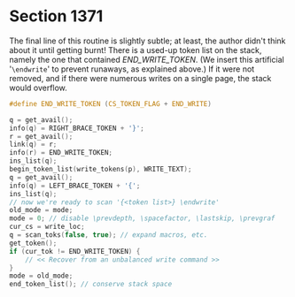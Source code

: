 # Section 1371

The final line of this routine is slightly subtle; at least, the author didn't think about it until getting burnt! There is a used-up token list on the stack, namely the one that contained *END_WRITE_TOKEN*.
(We insert this artificial '`\endwrite`' to prevent runaways, as explained above.)
If it were not removed, and if there were numerous writes on a single page, the stack would overflow.

```c include/constants.h
#define END_WRITE_TOKEN (CS_TOKEN_FLAG + END_WRITE)
```

```c << Expand macros in the token list and make |link(def_ref)| point to the result >>=
q = get_avail();
info(q) = RIGHT_BRACE_TOKEN + '}';
r = get_avail();
link(q) = r;
info(r) = END_WRITE_TOKEN;
ins_list(q);
begin_token_list(write_tokens(p), WRITE_TEXT);
q = get_avail();
info(q) = LEFT_BRACE_TOKEN + '{';
ins_list(q);
// now we're ready to scan '{<token list>} \endwrite'
old_mode = mode;
mode = 0; // disable \prevdepth, \spacefactor, \lastskip, \prevgraf
cur_cs = write_loc;
q = scan_toks(false, true); // expand macros, etc.
get_token();
if (cur_tok != END_WRITE_TOKEN) {
    // << Recover from an unbalanced write command >>
}
mode = old_mode;
end_token_list(); // conserve stack space
```
